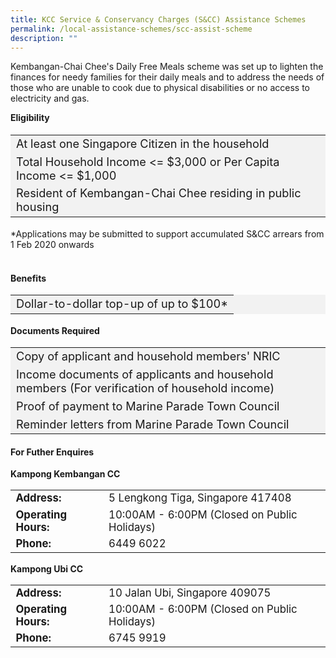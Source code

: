 ```yaml
---
title: KCC Service & Conservancy Charges (S&CC) Assistance Schemes
permalink: /local-assistance-schemes/scc-assist-scheme
description: ""
---
```

Kembangan-Chai Chee's Daily Free Meals scheme was set up to lighten the finances for needy families for their daily meals and to address the needs of those who are unable to cook due to physical disabilities or no access to electricity and gas.

<b>Eligibility</b>
<table  style="font-size:130%; background-color:#f2f2f2">
<tbody>
<tr><td>At least one Singapore Citizen in the household</td>
</tr>
<tr><td>Total Household Income <= $3,000 or Per Capita Income <= $1,000</td></tr>
<tr><td> Resident of Kembangan-Chai Chee residing in public housing</td>
</tr>
</tbody>
</table> 

<table  style="font-size:130%; background-color:#f2f2f2">
	*Applications may be submitted to support accumulated S&CC arrears from 1 Feb 2020 onwards </table>

<b>Benefits</b>
<table  style="font-size:130%; background-color:#f2f2f2">
<tbody>
	<tr><td>Dollar-to-dollar top-up of up to $100* </td></tr>
</tbody>
</table>

<b>Documents Required</b>
<table  style="font-size:130%; background-color:#f2f2f2">
<tbody>
	<tr><td>Copy of applicant and household members' NRIC</td></tr>
	<tr><td>Income documents of applicants and household members (For verification of household income) </td></tr>
	<tr><td>Proof of payment to Marine Parade Town Council</td></tr>
		<tr><td>Reminder letters from Marine Parade Town Council</td></tr>
</tbody> </table>

#### For Futher Enquires ####
<b>Kampong Kembangan CC</b>
<table  style="font-size:120%">
<tbody>
<tr>
 <td><b>Address:</b></td><td>5 Lengkong Tiga, Singapore 417408</td>
</tr>
<tr>
 <td><b>Operating Hours:</b> </td><td>10:00AM - 6:00PM (Closed on Public Holidays)</td>
</tr>
<tr>
	<td> <b>Phone:</b> </td><td>6449 6022</td>
</tr>
</tbody>
</table>

<b>Kampong Ubi CC</b>
<table  style="font-size:120%">
<tbody>
<tr>
 <td><b>Address:</b></td><td>10 Jalan Ubi, Singapore 409075</td>
</tr>
<tr>
 <td><b>Operating Hours:</b> </td><td>10:00AM - 6:00PM (Closed on Public Holidays)</td>
</tr>
<tr>
	<td> <b>Phone:</b> </td><td>6745 9919</td>
</tr>
</tbody>
</table>